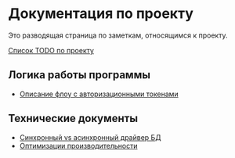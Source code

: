 # Документация по проекту

Это разводящая страница по заметкам, относящимся к проекту.

[Список TODO по проекту](./todo)

## Логика работы программы

- [Описание флоу с авторизационными токенами](./token_invalidation.md)

## Технические документы

- [Синхронный vs асинхронный драйвер БД](./async_driver_perfomance.md)
- [Оптимизации производительности](./perfomance_improvments.md)
